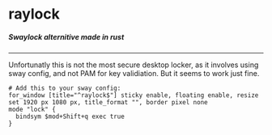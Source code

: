 # raylock
##### Swaylock alternitive made in rust   
---
Unfortunatly this is not the most secure desktop locker, as it involves using sway config, and not PAM for key validiation. But it seems to work just fine.

```
# Add this to your sway config:
for_window [title="^raylock$"] sticky enable, floating enable, resize set 1920 px 1080 px, title_format "", border pixel none
mode "lock" {
  bindsym $mod+Shift+q exec true
}
```
